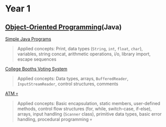 # Year 1
## [Object-Oriented Programming](year-1/object-oriented-programming)(Java)
[Simple Java Programs](year-1/object-oriented-programming/20250205-a-mp1) <br/>
> Applied concepts:
> Print, data types (`String`, `int`, `float`, `char`), variables, string concat, arithmetic operations, i/o, library import, escape sequences <br/>

[College Booths Voting System](year-1/object-oriented-programming/20250212-a-mp2) <br/>
> Applied concepts:
> Data types, arrays, `BufferedReader`, `InputStreamReader`, control structures, comments <br/>

[ATM :skull:](year-1/object-oriented-programming/20250305-a-exam) <br/>
> Applied concepts:
> Basic encapsulation, static members, user-defined methods, control flow structures (for, while, switch-case, if-else), arrays, input handling (`Scanner` class), primitive data types, basic error handling, procedural programming :skull: <br/>
